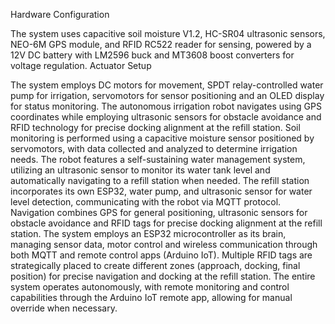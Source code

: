 Hardware Configuration

The system uses capacitive soil moisture V1.2, HC-SR04 ultrasonic sensors, NEO-6M GPS module, and RFID RC522 reader for sensing, powered by a 12V DC battery with LM2596 buck and MT3608 boost converters for voltage regulation.
Actuator Setup

The system employs DC motors for movement, SPDT relay-controlled water pump for irrigation, servomotors for sensor positioning and an OLED display for status monitoring.
The autonomous irrigation robot navigates using GPS coordinates while employing ultrasonic sensors for obstacle avoidance and RFID technology for precise docking alignment at the refill station.
Soil monitoring is performed using a capacitive moisture sensor positioned by servomotors, with data collected and analyzed to determine irrigation needs.
The robot features a self-sustaining water management system, utilizing an ultrasonic sensor to monitor its water tank level and automatically navigating to a refill station when needed.
The refill station incorporates its own ESP32, water pump, and ultrasonic sensor for water level detection, communicating with the robot via MQTT protocol.
Navigation combines GPS for general positioning, ultrasonic sensors for obstacle avoidance and RFID tags for precise docking alignment at the refill station.
The system employs an ESP32 microcontroller as its brain, managing sensor data, motor control and wireless communication through both MQTT and remote control apps (Arduino IoT).
Multiple RFID tags are strategically placed to create different zones (approach, docking, final position) for precise navigation and docking at the refill station.
The entire system operates autonomously, with remote monitoring and control capabilities through the Arduino IoT remote app, allowing for manual override when necessary.
